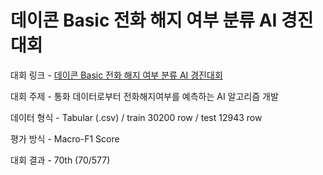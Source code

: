 # 데이콘 Basic 전화 해지 여부 분류 AI 경진대회

대회 링크 - 
[데이콘 Basic 전화 해지 여부 분류 AI 경진대회](https://dacon.io/competitions/official/236075/overview/description)

대회 주제 - 
통화 데이터로부터 전화해지여부를 예측하는 AI 알고리즘 개발

데이터 형식 - Tabular (.csv) / train 30200 row / test 12943 row

평가 방식 - Macro-F1 Score

대회 결과 - 70th (70/577)